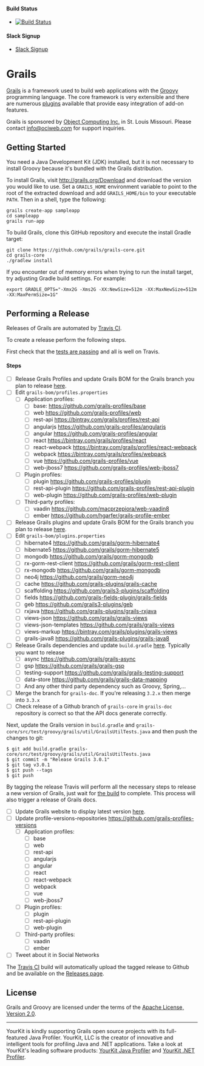 #### Build Status
- [![Build Status](https://travis-ci.org/grails/grails-core.svg?branch=master)](https://travis-ci.org/grails/grails-core)

#### Slack Signup
- [Slack Signup](http://slack-signup.grails.org)

Grails
===

[Grails](http://grails.org/) is a framework used to build web applications with the [Groovy](http://groovy-lang.org/) programming language. The core framework is very extensible and there are numerous [plugins](http://grails.org/plugins/) available that provide easy integration of add-on features.

Grails is sponsored by [Object Computing Inc.](http://www.ociweb.com) in St. Louis Missouri.  Please contact <info@ociweb.com> for support inquiries.

Getting Started
---

You need a Java Development Kit (JDK) installed, but it is not necessary to install Groovy because it's bundled with the Grails distribution.

To install Grails, visit http://grails.org/Download and download the version you would like to use. Set a `GRAILS_HOME` environment variable to point to the root of the extracted download and add `GRAILS_HOME/bin` to your executable `PATH`. Then in a shell, type the following:

	grails create-app sampleapp
	cd sampleapp
	grails run-app

To build Grails, clone this GitHub repository and execute the install Gradle target:

    git clone https://github.com/grails/grails-core.git
    cd grails-core
    ./gradlew install

If you encounter out of memory errors when trying to run the install target, try adjusting Gradle build settings. For example:

    export GRADLE_OPTS="-Xmx2G -Xms2G -XX:NewSize=512m -XX:MaxNewSize=512m -XX:MaxPermSize=1G"

Performing a Release
---

Releases of Grails are automated by [Travis CI](https://travis-ci.org/grails/grails-core).

To create a release perform the following steps.

First check that the [tests are passing](https://github.com/grails/grails-core/wiki/Travis-CI-status) and all is well on Travis.

#### Steps ####

- [ ] Release Grails Profiles and update Grails BOM for the Grails branch you plan to release [here](https://github.com/grails/grails-core/blob/master/grails-bom/profiles.properties).
- [ ] Edit `grails-bom/profiles.properties`
  - [ ] Application profiles:
    - [ ] base: https://github.com/grails-profiles/base
    - [ ] web https://github.com/grails-profiles/web
    - [ ] rest-api https://bintray.com/grails/profiles/rest-api
    - [ ] angularjs  https://github.com/grails-profiles/angularjs
    - [ ] angular https://github.com/grails-profiles/angular
    - [ ] react https://bintray.com/grails/profiles/react
    - [ ] react-webpack https://bintray.com/grails/profiles/react-webpack
    - [ ] webpack https://bintray.com/grails/profiles/webpack
    - [ ] vue https://github.com/grails-profiles/vue
    - [ ] web-jboss7 https://github.com/grails-profiles/web-jboss7
  - [ ] Plugin profiles:
    - [ ] plugin https://github.com/grails-profiles/plugin
    - [ ] rest-api-plugin https://github.com/grails-profiles/rest-api-plugin
    - [ ] web-plugin https://github.com/grails-profiles/web-plugin
  - [ ] Third-party profiles:
    - [ ] vaadin https://github.com/macprzepiora/web-vaadin8
    - [ ] ember https://github.com/hgarfer/grails-profile-ember
- [ ] Release Grails plugins and update Grails BOM for the Grails branch you plan to release [here](https://github.com/grails/grails-core/blob/master/grails-bom/plugins.properties).
- [ ] Edit `grails-bom/plugins.properties`
    - [ ] hibernate4 https://github.com/grails/gorm-hibernate4
    - [ ] hibernate5 https://github.com/grails/gorm-hibernate5
    - [ ] mongodb https://github.com/grails/gorm-mongodb
    - [ ] rx-gorm-rest-client https://github.com/grails/gorm-rest-client
    - [ ] rx-mongodb https://github.com/grails/gorm-mongodb
    - [ ] neo4j https://github.com/grails/gorm-neo4j
    - [ ] cache https://github.com/grails-plugins/grails-cache
    - [ ] scaffolding https://github.com/grails3-plugins/scaffolding
    - [ ] fields https://github.com/grails-fields-plugin/grails-fields
    - [ ] geb https://github.com/grails3-plugins/geb
    - [ ] rxjava https://github.com/grails-plugins/grails-rxjava
    - [ ] views-json https://github.com/grails/grails-views
    - [ ] views-json-templates https://github.com/grails/grails-views
    - [ ] views-markup https://bintray.com/grails/plugins/grails-views
    - [ ] grails-java8 https://github.com/grails-plugins/grails-java8
- [ ] Release Grails dependencies and update `build.gradle` [here](https://github.com/grails/grails-core/blob/master/build.gradle).
Typically you want to release
  - [ ] async https://github.com/grails/grails-async
  - [ ] gsp https://github.com/grails/grails-gsp
  - [ ] testing-support https://github.com/grails/grails-testing-support
  - [ ] data-store https://github.com/grails/grails-data-mapping
  - [ ] And any other third party dependency such as Groovy, Spring,...
- [ ] Merge the branch for `grails-doc`. If you're releasing `3.2.x` then merge into `3.3.x`
- [ ] Check release of a Github branch of `grails-core` in `grails-doc` repository is correct so that the API docs generate correctly.

Next, update the Grails version in `build.gradle` and `grails-core/src/test/groovy/grails/util/GrailsUtilTests.java` and then push the changes to git:

    $ git add build.gradle grails-core/src/test/groovy/grails/util/GrailsUtilTests.java
    $ git commit -m "Release Grails 3.0.1"
    $ git tag v3.0.1
    $ git push --tags
    $ git push

By tagging the release Travis will perform all the necessary steps to release a new version of Grails, just wait for [the build](https://travis-ci.org/grails/grails-core) to complete.
This process will also trigger a release of Grails docs.

- [ ] Update Grails website to display latest version [here](https://github.com/grails/grails-static-website/blob/master/main/src/main/groovy/org/grails/main/SiteMap.groovy).
- [ ] Update profile-versions-repositories https://github.com/grails-profiles-versions
  - [ ] Application profiles:
    - [ ] base
    - [ ] web
    - [ ] rest-api
    - [ ] angularjs
    - [ ] angular
    - [ ] react
    - [ ] react-webpack
    - [ ] webpack
    - [ ] vue
    - [ ] web-jboss7
  - [ ] Plugin profiles:
    - [ ] plugin
    - [ ] rest-api-plugin
    - [ ] web-plugin
  - [ ] Third-party profiles:
    - [ ] vaadin
    - [ ] ember
- [ ] Tweet about it in Social Networks

The [Travis CI](https://travis-ci.org/grails/grails-core) build will automatically upload the tagged release to Github and be available on the [Releases page](https://github.com/grails/grails-core/releases).

License
---

Grails and Groovy are licensed under the terms of the [Apache License, Version 2.0](http://www.apache.org/licenses/LICENSE-2.0.html).


***

YourKit is kindly supporting Grails open source projects with its full-featured Java Profiler.
YourKit, LLC is the creator of innovative and intelligent tools for profiling
Java and .NET applications. Take a look at YourKit's leading software products:
[YourKit Java Profiler](http://www.yourkit.com/java/profiler/index.jsp) and
[YourKit .NET Profiler](http://www.yourkit.com/.net/profiler/index.jsp).
